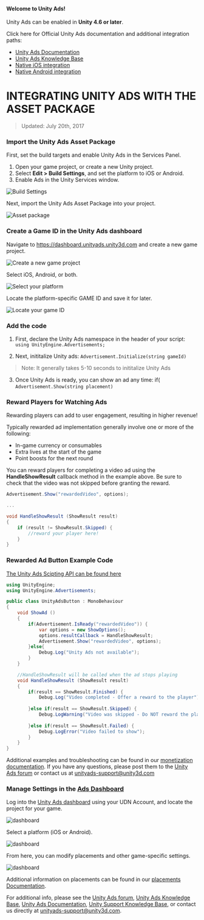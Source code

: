 #### Welcome to Unity Ads!

Unity Ads can be enabled in **Unity 4.6 or later**.

Click here for Official Unity Ads documentation and additional integration paths:

- [Unity Ads Documentation](https://docs.unity3d.com/Manual/UnityAdsHowTo.html)
- [Unity Ads Knowledge Base](http://unityads.unity3d.com/help/monetization/getting-started)
- [Native iOS integration](http://unityads.unity3d.com/help/monetization/integration-guide-ios)
- [Native Android integration](http://unityads.unity3d.com/help/monetization/integration-guide-android)

# INTEGRATING UNITY ADS WITH THE ASSET PACKAGE

> Updated: July 20th, 2017

### Import the Unity Ads Asset Package

First, set the build targets and enable Unity Ads in the Services Panel.

1. Open your game project, or create a new Unity project.
2. Select **Edit > Build Settings**, and set the platform to iOS or Android.
3. Enable Ads in the Unity Services window.

![Build Settings](images/build-settings.png)

Next, import the Unity Ads Asset Package into your project.

![Asset package](images/asset-package.png)

### Create a Game ID in the Unity Ads dashboard

Navigate to https://dashboard.unityads.unity3d.com and create a new game project.

![Create a new game project](images/new1.png)

Select iOS, Android, or both.

![Select your platform](images/new2.png)

Locate the platform-specific GAME ID and save it for later.

![Locate your game ID](images/new4.png)

### Add the code

1. First, declare the Unity Ads namespace in the header of your script:  
 	`using UnityEngine.Advertisements;`

2. Next, inititalize Unity ads:
	`Advertisement.Initialize(string gameId)`
	
> Note: It generally takes 5-10 seconds to inititalize Unity Ads

3. Once Unity Ads is ready, you can show an ad any time:
	if(
	`Advertisement.Show(string placement)`

### Reward Players for Watching Ads

Rewarding players can add to user engagement, resulting in higher revenue!

Typically rewarded ad implementation generally involve one or more of the following: 

- In-game currency or consumables
- Extra lives at the start of the game
- Point boosts for the next round

You can reward players for completing a video ad using the **HandleShowResult** callback method in the example above. Be sure to check that the video was not skipped before granting the reward.

```csharp
Advertisement.Show("rewardedVideo", options);

...

void HandleShowResult (ShowResult result)
{
	if (result != ShowResult.Skipped) {
		//reward your player here!
	}
}
```

### Rewarded Ad Button Example Code

[The Unity Ads Scipting API can be found here](https://docs.unity3d.com/ScriptReference/Advertisements.Advertisement.html)

```csharp
using UnityEngine;
using UnityEngine.Advertisements;

public class UnityAdsButton : MonoBehaviour
{
	void ShowAd ()
	{
		if(Advertisement.IsReady("rewardedVideo")) {
			var options = new ShowOptions();
			options.resultCallback = HandleShowResult;
			Advertisement.Show("rewardedVideo", options);
		}else{
			Debug.Log("Unity Ads not available");
		}
	}

	//HandleShowResult will be called when the ad stops playing
	void HandleShowResult (ShowResult result)
	{
		if(result == ShowResult.Finished) {
			Debug.Log("Video completed - Offer a reward to the player");
			
		}else if(result == ShowResult.Skipped) {
			Debug.LogWarning("Video was skipped - Do NOT reward the player");
			
		}else if(result == ShowResult.Failed) {
			Debug.LogError("Video failed to show");
		}
	}
}
```

Additional examples and troubleshooting can be found in our [monetization documentation](http://unityads.unity3d.com/help/monetization/integration-guide-unity).
If you have any questions, please post them to the [Unity Ads forum](http://forum.unity3d.com/forums/unity-ads.67) or contact us at unityads-support@unity3d.com

### Manage Settings in the [Ads Dashboard](https://dashboard.unityads.unity3d.com/Dashboard)

Log into the [Unity Ads dashboard](https://dashboard.unityads.unity3d.com/Dashboard) using your UDN Account, and locate the project for your game.

![dashboard](images/ads-dashb-1.png)

Select a platform (iOS or Android).

![dashboard](images/ads-dashb-2.png)

From here, you can modify placements and other game-specific settings.

![dashboard](images/ads-dashb-3.png)

Additional information on placements can be found in our [placements Documentation](http://unityads.unity3d.com/help/monetization/placements).

For additional info, please see the [Unity Ads forum](http://forum.unity3d.com/forums/unity-ads.67), [Unity Ads Knowledge Base](http://unityads.unity3d.com/help/monetization/getting-started), [Unity Ads Documentation](https://docs.unity3d.com/Manual/UnityAdsHowTo.html), [Unity Support Knowledge Base](https://support.unity3d.com/hc/en-us/sections/201163835-Ads), or contact us directly at unityads-support@unity3d.com.


